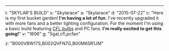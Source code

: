 ---
t: "SKYLAR'S BUILD"
s: "Skylarace"
a: "Skylarace"
d: "2015-07-22"
c: "Here is my first bucket garden!<strong> I'm having a lot of fun.</strong> I've recently upgraded it with more fans and a better lighting configuration. For the moment I'm using a basic build featuring <a href='https://amzn.to/3jMfTYw'>CFL bulbs</a> and PC fans. <strong>I'm really excited to get this going!</strong>"
v: "1606"
g: "5gal,cfl,pcfan"

z: "B000VBW17S,B002QVFN7G,B00M6SR1JM"
